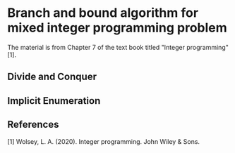 # Branch and bound algorithm for mixed integer programming problem
The material is from Chapter 7 of the text book titled "Integer programming" [1].


## Divide and Conquer



## Implicit Enumeration

## 



## References
[1] Wolsey, L. A. (2020). Integer programming. John Wiley & Sons.